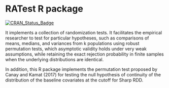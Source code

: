 # RATest R package

[![CRAN_Status_Badge](http://www.r-pkg.org/badges/version/RATest)](https://cran.r-project.org/package=RATest)

It implements a collection of randomization tests. It facilitates the empirical researcher to test for particular hypotheses, such as comparisons of means, medians, and variances from k populations using robust permutation tests, which asymptotic validity holds under very weak assumptions, while retaining the exact rejection probability in finite samples when the underlying distributions are identical.

In addition, this R package implements the permutation test proposed by Canay and Kamat (2017) for testing the null hypothesis of continuity of the distribution of the baseline covariates at the cutoff for Sharp RDD. 






